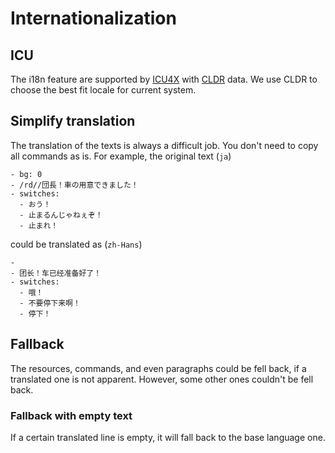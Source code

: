 # Internationalization
## ICU
The i18n feature are supported by [ICU4X](https://github.com/unicode-org/icu4x) with [CLDR](https://github.com/unicode-org/cldr) data.
We use CLDR to choose the best fit locale for current system.

## Simplify translation
The translation of the texts is always a difficult job. You don't need to copy all commands as is.
For example, the original text (`ja`)
``` ignore
- bg: 0
- /rd//団長！車の用意できました！
- switches:
  - おう！
  - 止まるんじゃねぇぞ！
  - 止まれ！
```
could be translated as (`zh-Hans`)
``` ignore
-
- 团长！车已经准备好了！
- switches:
  - 哦！
  - 不要停下来啊！
  - 停下！
```

## Fallback
The resources, commands, and even paragraphs could be fell back, if a translated one is not apparent.
However, some other ones couldn't be fell back.

### Fallback with empty text
If a certain translated line is empty, it will fall back to the base language one.
